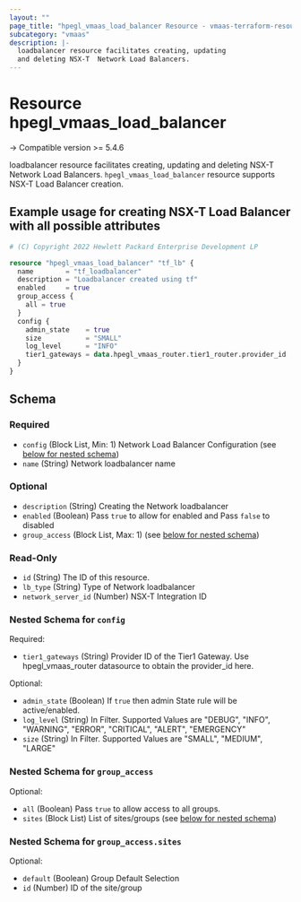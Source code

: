 ```yaml
---
layout: ""
page_title: "hpegl_vmaas_load_balancer Resource - vmaas-terraform-resources"
subcategory: "vmaas"
description: |-
  loadbalancer resource facilitates creating, updating
  and deleting NSX-T  Network Load Balancers.
---
```


# Resource hpegl_vmaas_load_balancer

-> Compatible version >= 5.4.6

loadbalancer resource facilitates creating, updating
		and deleting NSX-T  Network Load Balancers.
`hpegl_vmaas_load_balancer` resource supports NSX-T Load Balancer creation.

## Example usage for creating NSX-T Load Balancer with all possible attributes

```terraform
# (C) Copyright 2022 Hewlett Packard Enterprise Development LP

resource "hpegl_vmaas_load_balancer" "tf_lb" {
  name        = "tf_loadbalancer"
  description = "Loadbalancer created using tf"
  enabled     = true
  group_access {
    all = true
  }
  config {
    admin_state    = true
    size           = "SMALL"
    log_level      = "INFO"
    tier1_gateways = data.hpegl_vmaas_router.tier1_router.provider_id
  }
}
```

<!-- schema generated by tfplugindocs -->
## Schema

### Required

- `config` (Block List, Min: 1) Network Load Balancer Configuration (see [below for nested schema](#nestedblock--config))
- `name` (String) Network loadbalancer name

### Optional

- `description` (String) Creating the  Network loadbalancer
- `enabled` (Boolean) Pass `true` to allow for enabled and Pass `false` to disabled
- `group_access` (Block List, Max: 1) (see [below for nested schema](#nestedblock--group_access))

### Read-Only

- `id` (String) The ID of this resource.
- `lb_type` (String) Type of Network loadbalancer
- `network_server_id` (Number) NSX-T Integration ID

<a id="nestedblock--config"></a>
### Nested Schema for `config`

Required:

- `tier1_gateways` (String) Provider ID of the Tier1 Gateway. Use hpegl_vmaas_router datasource to obtain the provider_id here.

Optional:

- `admin_state` (Boolean) If `true` then admin State rule will be active/enabled.
- `log_level` (String) In Filter. Supported Values are "DEBUG", "INFO", "WARNING", "ERROR", "CRITICAL", "ALERT", "EMERGENCY"
- `size` (String) In Filter. Supported Values are "SMALL", "MEDIUM", "LARGE"


<a id="nestedblock--group_access"></a>
### Nested Schema for `group_access`

Optional:

- `all` (Boolean) Pass `true` to allow access to all groups.
- `sites` (Block List) List of sites/groups (see [below for nested schema](#nestedblock--group_access--sites))

<a id="nestedblock--group_access--sites"></a>
### Nested Schema for `group_access.sites`

Optional:

- `default` (Boolean) Group Default Selection
- `id` (Number) ID of the site/group
